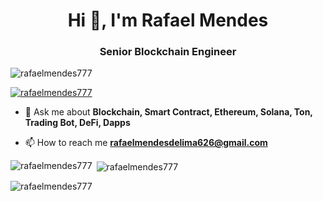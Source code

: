 <h1 align="center">Hi 👋, I'm Rafael Mendes</h1>
<h3 align="center">Senior Blockchain Engineer</h3>

<p align="left"> <img src="https://komarev.com/ghpvc/?username=rafaelmendes777&label=Profile%20views&color=0e75b6&style=flat" alt="rafaelmendes777" /> </p>

<p align="left"> <a href="https://github.com/ryo-ma/github-profile-trophy"><img src="https://github-profile-trophy.vercel.app/?username=rafaelmendes777" alt="rafaelmendes777" /></a> </p>


  
- 💬 Ask me about **Blockchain, Smart Contract, Ethereum, Solana, Ton, Trading Bot, DeFi, Dapps**

- 📫 How to reach me **rafaelmendesdelima626@gmail.com**




<p><img align="left" src="https://github-readme-stats.vercel.app/api/top-langs?username=rafaelmendes777&show_icons=true&locale=en&layout=compact" alt="rafaelmendes777" /></p>

<p>&nbsp;<img align="center" src="https://github-readme-stats.vercel.app/api?username=rafaelmendes777&show_icons=true&locale=en" alt="rafaelmendes777" /></p>

<p><img align="center" src="https://github-readme-streak-stats.herokuapp.com/?user=rafaelmendes777&" alt="rafaelmendes777" /></p>
